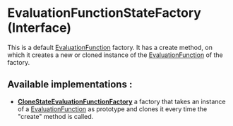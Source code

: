 <!--
  ~ Licensed to the Apache Software Foundation (ASF) under one
  ~ or more contributor license agreements.  See the NOTICE file
  ~ distributed with this work for additional information
  ~ regarding copyright ownership.  The ASF licenses this file
  ~ to you under the Apache License, Version 2.0 (the
  ~ "License"); you may not use this file except in compliance
  ~ with the License.  You may obtain a copy of the License at
  ~
  ~   http://www.apache.org/licenses/LICENSE-2.0
  ~
  ~ Unless required by applicable law or agreed to in writing,
  ~ software distributed under the License is distributed on an
  ~ "AS IS" BASIS, WITHOUT WARRANTIES OR CONDITIONS OF ANY
  ~ KIND, either express or implied.  See the License for the
  ~ specific language governing permissions and limitations
  ~ under the License.
  -->
  
# EvaluationFunctionStateFactory (Interface)

This is a default [EvaluationFunction](EVALUATION_FUNCTION.html) factory. It has a create method, on which it creates a 
new or cloned instance of the [EvaluationFunction](EVALUATION_FUNCTION.html) of the factory.

## Available implementations :

- __[CloneStateEvaluationFunctionFactory](CLONE_STATE_EVALUATION_FUNCTION_FACTORY.html)__ a factory that takes an instance
of a [EvaluationFunction](EVALUATION_FUNCTION.html) as prototype and clones it every time the "create" method is called.